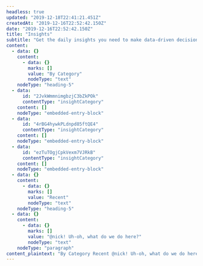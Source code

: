 ```yaml
---
headless: true
updated: "2019-12-18T22:41:21.451Z"
createdAt: "2019-12-16T22:52:42.150Z"
date: "2019-12-16T22:52:42.150Z"
title: "Insights"
subtitle: "Get the daily insights you need to make data-driven decisions."
content:
  - data: {}
    content:
      - data: {}
        marks: []
        value: "By Category"
        nodeType: "text"
    nodeType: "heading-5"
  - data:
      id: "2JvkWmmnimgbzjC3bZkPOk"
      contentType: "insightCategory"
    content: []
    nodeType: "embedded-entry-block"
  - data:
      id: "4rBG4hywkPLdnpd85ftQE4"
      contentType: "insightCategory"
    content: []
    nodeType: "embedded-entry-block"
  - data:
      id: "ezTuTOgjCpkVexm7VJRkB"
      contentType: "insightCategory"
    content: []
    nodeType: "embedded-entry-block"
  - data: {}
    content:
      - data: {}
        marks: []
        value: "Recent"
        nodeType: "text"
    nodeType: "heading-5"
  - data: {}
    content:
      - data: {}
        marks: []
        value: "@nick! Uh-oh, what do we do here?"
        nodeType: "text"
    nodeType: "paragraph"
content_plaintext: "By Category Recent @nick! Uh-oh, what do we do here?"
---
```

